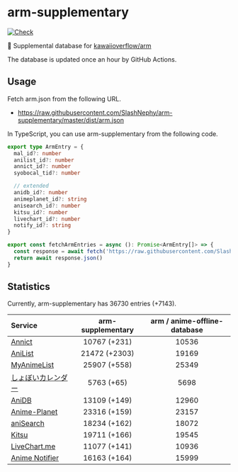 # arm-supplementary

[![Check](https://github.com/SlashNephy/arm-supplementary/actions/workflows/check-node.yml/badge.svg)](https://github.com/SlashNephy/arm-supplementary/actions/workflows/check-node.yml)

💊 Supplemental database for [kawaiioverflow/arm](https://github.com/kawaiioverflow/arm)

The database is updated once an hour by GitHub Actions.

## Usage

Fetch arm.json from the following URL.

- https://raw.githubusercontent.com/SlashNephy/arm-supplementary/master/dist/arm.json

In TypeScript, you can use arm-supplementary from the following code.

```TypeScript
export type ArmEntry = {
  mal_id?: number
  anilist_id?: number
  annict_id?: number
  syobocal_tid?: number

  // extended
  anidb_id?: number
  animeplanet_id?: string
  anisearch_id?: number
  kitsu_id?: number
  livechart_id?: number
  notify_id?: string
}

export const fetchArmEntries = async (): Promise<ArmEntry[]> => {
  const response = await fetch('https://raw.githubusercontent.com/SlashNephy/arm-supplementary/master/dist/arm.json')
  return await response.json()
}
```

## Statistics

Currently, arm-supplementary has 36730 entries (+7143).

| Service                                     | arm-supplementary | arm / anime-offline-database |
| :------------------------------------------ | :---------------: | :--------------------------: |
| [Annict](https://annict.com)                |   10767 (+231)    |            10536             |
| [AniList](https://anilist.co)               |   21472 (+2303)   |            19169             |
| [MyAnimeList](https://myanimelist.net)      |   25907 (+558)    |            25349             |
| [しょぼいカレンダー](https://cal.syoboi.jp) |    5763 (+65)     |             5698             |
| [AniDB](https://anidb.net)                  |   13109 (+149)    |            12960             |
| [Anime-Planet](https://anime-planet.com)    |   23316 (+159)    |            23157             |
| [aniSearch](https://anisearch.com)          |   18234 (+162)    |            18072             |
| [Kitsu](https://kitsu.io)                   |   19711 (+166)    |            19545             |
| [LiveChart.me](https://livechart.me)        |   11077 (+141)    |            10936             |
| [Anime Notifier](https://notify.moe)        |   16163 (+164)    |            15999             |
